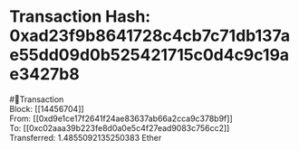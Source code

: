 
Transaction Hash: 0xad23f9b8641728c4cb7c71db137ae55dd09d0b525421715c0d4c9c19ae3427b8
====================================================================================
  
#💸Transaction  
Block: [[14456704]]  
From: [[0xd9e1ce17f2641f24ae83637ab66a2cca9c378b9f]]  
To: [[0xc02aaa39b223fe8d0a0e5c4f27ead9083c756cc2]]  
Transferred: 1.4855092135250383 Ether